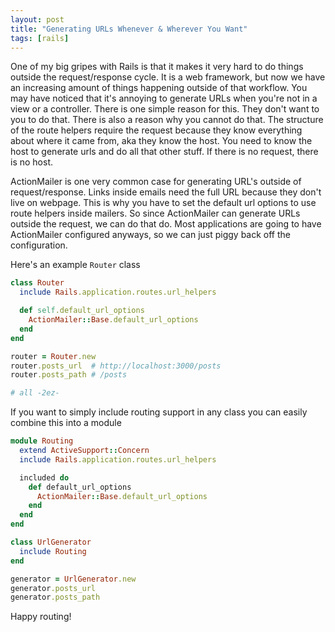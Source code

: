 ```yaml
---
layout: post
title: "Generating URLs Whenever & Wherever You Want"
tags: [rails]
---
```


One of my big gripes with Rails is that it makes it very hard to do
things outside the request/response cycle. It is a web framework, but
now we have an increasing amount of things happening outside of that
workflow. You may have noticed that it's annoying to generate URLs
when you're not in a view or a controller. There is one simple reason
for this. They don't want to you to do that. There is also a reason 
why you cannot do that. The structure of the route helpers require 
the request because they know everything about where it came from, aka
they know the host. You need to know the host to generate urls and do
all that other stuff. If there is no request, there is no host.

ActionMailer is one very common case for generating URL's 
outside of request/response. Links inside emails need the full URL
because they don't live on webpage. This is why you have to set the
default url options to use route helpers inside mailers. So since
ActionMailer can generate URLs outside the request, we can do that do.
Most applications are going to have ActionMailer configured anyways, so
we can just piggy back off the configuration.

Here's an example `Router` class

```ruby
class Router
  include Rails.application.routes.url_helpers

  def self.default_url_options
    ActionMailer::Base.default_url_options
  end
end

router = Router.new
router.posts_url  # http://localhost:3000/posts
router.posts_path # /posts

# all -2ez-
```

If you want to simply include routing support in any class you can
easily combine this into a module

```ruby
module Routing
  extend ActiveSupport::Concern
  include Rails.application.routes.url_helpers

  included do
    def default_url_options
      ActionMailer::Base.default_url_options
    end
  end
end

class UrlGenerator
  include Routing
end

generator = UrlGenerator.new
generator.posts_url
generator.posts_path
```

Happy routing!
